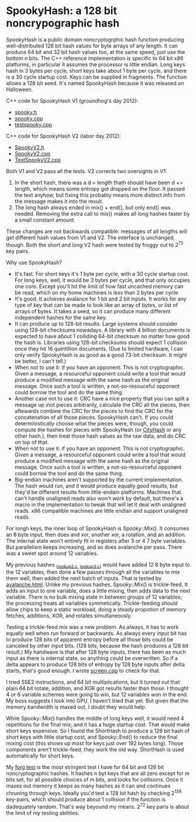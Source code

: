 SpookyHash: a 128 bit noncrypographic hash
==========================================

SpookyHash is a public domain noncryptogrphic hash function producing well-distributed 128 bit hash values for byte arrays of any length. It can produce 64 bit and 32 bit hash values too, at the same speed, just use the bottom n bits. The C++ reference implementation is specific to 64 bit x86 platforms, in particular it assumes the processor is little endian. Long keys hash in 3 bytes per cycle, short keys take about 1 byte per cycle, and there is a 30 cycle startup cost. Keys can be supplied in fragments. The function allows a 128 bit seed. It's named SpookyHash because it was released on Halloween.

C++ code for SpookyHash V1 (groundhog's day 2012):

- [spooky.h](https://www.burtleburtle.net/bob/c/spooky.h)
- [spooky.cpp](https://www.burtleburtle.net/bob/c/spooky.cpp)
- [testspooky.cpp](https://www.burtleburtle.net/bob/c/testspooky.cpp)

C++ code for SpookyHash V2 (labor day 2012):

- [SpookyV2.h](https://www.burtleburtle.net/bob/c/SpookyV2.h)
- [SpookyV2.cpp](https://www.burtleburtle.net/bob/c/SpookyV2.cpp)
- [TestSpookyV2.cpp](https://www.burtleburtle.net/bob/c/TestSpookyV2.cpp)

Both V1 and V2 pass all the tests. V2 corrects two oversights in V1:

1. In the short hash, there was a d = length thath should have been d += length, which means some entropy got dropped on the floor. It passed the test anyhow, but fixing this probably means more distinct info from the message makes it into the result.
2. The long hash always ended in mix() + end(), but only end() was needed. Removing the extra call to mix() makes all long hashes faster by a small constant amount.

These changes are not backwards compatible: messages of all lengths will get different hash values from V1 and V2. The interface is unchanged, though. Both the short and long V2 hash were tested by froggy out to 2<sup>73</sup> key pairs.

Why use SpookyHash?

- It's fast. For short keys it's 1 byte per cycle, with a 30 cycle startup cost. For long keys, well, it would be 3 bytes per cycle, and that only occupies one core. Except you'll hit the limit of how fast uncached memory can be read, which on my home machines is less than 2 bytes per cycle.
- It's good. It achieves avalance for 1 bit and 2 bit inputs. It works for any type of key that can be made to look like an array of bytes, or list of arrays of bytes. It takes a seed, so it can produce many different independent hashes for the same key.
- It can produce up to 128-bit results. Large systems should consider using 128-bit checksums nowadays. A library with 4 billion documents is expected to have about 1 colliding 64-bit checksum no matter how good the hash is. Libraries using 128-bit checksums should expect 1 collision once they hit 16 quintillion documents. (Due to limited hardware, I can only verify SpookyHash is as good as a good 73-bit checksum. It might be better, I can't tell.)
- When not to use it: if you have an opponent. This is not cryptographic. Given a message, a resourceful opponent could write a tool that would produce a modified message with the same hash as the original message. Once such a tool is written, a not-so-resouceful opponent could borrow the tool and do the same thing.
- Another case not to use it: CRC have a nice property that you can split a message up inot pieces arbitrarily, calculate the CRC all the pieces, then aftewards combine the CRC for the pieces to find the CRC for the concatenation of all those pieces. SpookyHash can't. If you could deterministically choose what the pieces were, though, you could compute the hashes for pieces with SpookyHash (or [CityHash](https://github.com/google/cityhash) or any other hash.), then treat those hash values as the raw data, and do CRC on top of that.
- When not to use it: if you have an opponent. This is not cryptographic. Given a message, a resourceful opponent could write a tool that would produce a modified message with the same hash as the original message. Once such a tool is written, a not-so-resourceful opponent could borrow the tool and do the same thing.
- Big-endian machines aren't supported by the current implementation. The hash would run, and it would produce equally good results, but they'd be different results from little-endain platforms. Machines that can't handle unaligned reads also won't work by default, but there's a macro in the implementation to tweak that will let it deal with unaligned reads. x86 compatible machines are little endian and support unaligned reads.

For longh keys, the inner loop of SpookyHash is Spooky::Mix(). It consumes an 8 byte input, then does and xor, another xor, a rotation, and an addition. The internal state won't entirely fit in registers after 3 or 4 7 byte variables. But parallelism keeps increasing, and so does avalanche per pass. There was a sweet spot around 12 variables.

My previous hashes <sub>([lookup2.c](https://www.burtleburtle.net/bob/c/lookup2.c), [lookup3.c](https://www.burtleburtle.net/bob/c/lookup3.c))</sub> would have added 12 8 byte input to the 12 variables, then done a few passes through all the variables to mix them well, then added the next batch of inputs. That is tested by [avalanche.html](https://www.burtleburtle.net/bob/hash/avalanche.html). Unlike my previous hashes, Spooky::Mix() is trickle-feed. It adds an input to one variable, does a little mixing, then adds data to the next variable. There is no bulk mixing state in between groups of 12 variables; the processing treats all variables symmetically. Trickle-feeding should allow chips to keep a static workload, doing a steady propotion of memory fetches, additions, XOR, and rotates simultaneously.

Testing a trickle-feed mix was a new problem. As always, it has to work equally well when run forward or backwards. As always every input bit has to produce 128 bits of apparent entropy before all those bits could be canceled by other input bits. (128 bits, because the hash produces a 128 bit result.) My handwave is that after 128 byte inputs, there has been as much input as there is internal state, so anything could be overwritten. So if a delta appears to produce 128 bits of entropy by 128 byte inputs after delta starts, that's good enough. I wrote [screen.cpp](https://www.burtleburtle.net/bob/c/screen.cpp) to check for that.

I tried SSE2 instructions, and 64 bit multiplications, but it turned out that plain 64 bit rotate, addition, and XOR got results faster than those. I thought 4 or 6 variable schemes were going to win, but 12 variables won in the end. My boss suggests I look into GPU. I haven't tried that yet. But given that the memory bandwidth is maxed out, I doubt they would help.

While Spooky::Mix() handles the middle of long keys well, it would need 4 repetitions for the final mix; and it has a huge startup cost. That would make short keys expensive. So I found the ShortHash to produce a 128 bit hash of short keys with little startup cost, and Spooky::End() to reduce the final mixing cost (this shows up most for keys just over 192 bytes long). Those components aren't trickle-feed, they work the old way. ShortHash is used automatically for short keys.

My [forg test](https://www.burtleburtle.net/bob/c/froggy.cpp) is the most stringent test I have for 64 bit and 128 bit noncryptographic hashes. It hashes n byt keys that are all zero except for m bits set, for all possible choices of m bits, and looks for collisions. Once it maxes out memory it keeps as many hashes as it can and continues chruning through keys. Ideally you'd test a 128 bit hash by checking 2<sup>128</sup> key-pairs, which should produce about 1 collision if the function is dadequately random. That's way beyound my means. 2<sup>72</sup> key paris is about the limit of my testing abilities.

